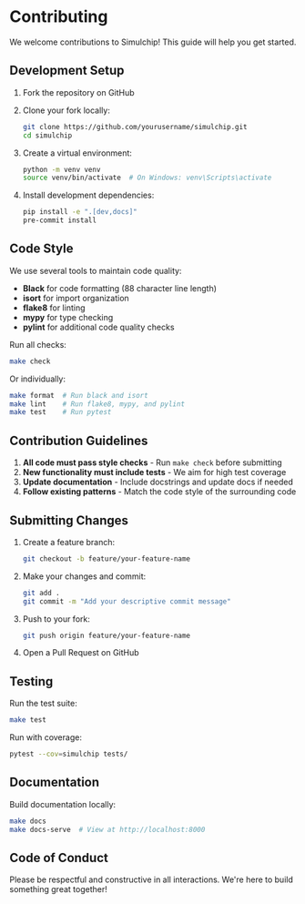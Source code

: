 # Contributing

We welcome contributions to Simulchip! This guide will help you get started.

## Development Setup

1. Fork the repository on GitHub
2. Clone your fork locally:

   ```bash
   git clone https://github.com/yourusername/simulchip.git
   cd simulchip
   ```

3. Create a virtual environment:

   ```bash
   python -m venv venv
   source venv/bin/activate  # On Windows: venv\Scripts\activate
   ```

4. Install development dependencies:

   ```bash
   pip install -e ".[dev,docs]"
   pre-commit install
   ```

## Code Style

We use several tools to maintain code quality:

- **Black** for code formatting (88 character line length)
- **isort** for import organization  
- **flake8** for linting
- **mypy** for type checking
- **pylint** for additional code quality checks

Run all checks:

```bash
make check
```

Or individually:

```bash
make format  # Run black and isort
make lint    # Run flake8, mypy, and pylint
make test    # Run pytest
```

## Contribution Guidelines

1. **All code must pass style checks** - Run `make check` before submitting
2. **New functionality must include tests** - We aim for high test coverage
3. **Update documentation** - Include docstrings and update docs if needed
4. **Follow existing patterns** - Match the code style of the surrounding code

## Submitting Changes

1. Create a feature branch:

   ```bash
   git checkout -b feature/your-feature-name
   ```

2. Make your changes and commit:

   ```bash
   git add .
   git commit -m "Add your descriptive commit message"
   ```

3. Push to your fork:

   ```bash
   git push origin feature/your-feature-name
   ```

4. Open a Pull Request on GitHub

## Testing

Run the test suite:

```bash
make test
```

Run with coverage:

```bash
pytest --cov=simulchip tests/
```

## Documentation

Build documentation locally:

```bash
make docs
make docs-serve  # View at http://localhost:8000
```

## Code of Conduct

Please be respectful and constructive in all interactions. We're here to build something great together!